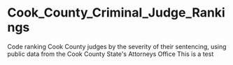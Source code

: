 # Cook_County_Criminal_Judge_Rankings
Code ranking Cook County judges by the severity of their sentencing, using public data from the Cook County State's Attorneys Office
This is a test
